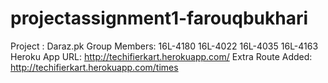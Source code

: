 # projectassignment1-farouqbukhari

Project : Daraz.pk
Group Members: 16L-4180 16L-4022 16L-4035 16L-4163
Heroku App URL: http://techifierkart.herokuapp.com/
Extra Route Added: http://techifierkart.herokuapp.com/times
